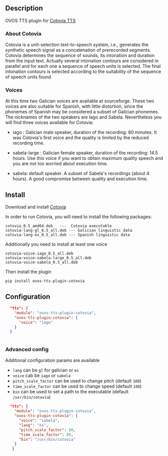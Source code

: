 ## Description

OVOS TTS plugin for [Cotovia TTS](http://gtm.uvigo.es/cotovia)

### About Cotovia

Cotovia is a unit-selection text-to-speech system, i.e., generates the synthetic speech signal as a
concatenation of prerecorded segments. Cotovia determines the sequence of sounds, its intonation and 
duration from the input text. Actually several intonation contours are considered in parallel and for
each one a sequence of speech units is selected. The final intonation contours is selected according to 
the suitability of the sequence of speech units found. 
 
 
### Voices

At this time two Galician voices are available at sourceforge. These two voices are also suitable for Spanish,
 with little distortion, since the phonemes of Spanish may be considered a subset of Galician phonemes. The
 nicknames of the two speakers are Iago and Sabela. Nevertheless you will find three voices available for
 Cotovia:

* iago : Galician male speaker, duration of the recording: 80 minutes. It was Cotovia's first voice and the
 quality is limited by the reduced recording time.

* sabela-large : Galician female speaker, duration of the recording: 14.5 hours. Use this voice if you want to
 obtain maximum quality speech and you are not too worried about execution time.

* sabela: default speaker. A subset of Sabela's recordings (about 4 hours). A good compromise between quality
 and execution time.
 


## Install

Download and install [Cotovia](https://sourceforge.net/projects/cotovia/files/Debian%20packages/)

In order to run Cotovia, you will need to install the following packages:

    cotovia_0.5_amd64.deb   ---  Cotovia executable
    cotovia-lang-gl_0.5_all.deb --- Galician linguistic data
    cotovia-lang-es_0.5_all.deb --- Spanish linguistic data


Additionally you need to install at least one voice

    cotovia-voice-iago_0.5_all.deb
    cotovia-voice-sabela-large_0.5_all.deb
    cotovia-voice-sabela_0.5_all.deb
    
Then install the plugin

`pip install ovos-tts-plugin-cotovia`

## Configuration

```json
  "tts": {
    "module": "ovos-tts-plugin-cotovia",
    "ovos-tts-plugin-cotovia": {
      "voice": "iago"
    }
  }
 
```

### Advanced config

Additional configuration params are available

- `lang` can be `gl` for galician or `es` 
- `voice` cab be `iago` or `sabela`
- `pitch_scale_factor` can be used to change pitch (default `100`)
- `time_scale_factor` can be used to change speed (default `100`)
- `bin` can be used to set a path to the executable (default `/usr/bin/cotovia`)

```json
  "tts": {
    "module": "ovos-tts-plugin-cotovia",
    "ovos-tts-plugin-cotovia": {
      "voice": "sabela",
      "lang": "es",
      "pitch_scale_factor": 80,
      "time_scale_factor": 80,
      "bin": "/usr/bin/cotovia"
    }
   }
 
```


